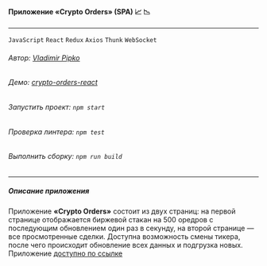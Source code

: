 #### Приложение «Crypto Orders» (SPA) :chart_with_upwards_trend: :chart_with_downwards_trend:

------------

`JavaScript` `React` `Redux` `Axios` `Thunk` `WebSocket` 

###### Автор: [Vladimir Pipko](https://github.com/vovapipko/ "github.com/vovapipko") <br />
###### Демо: [crypto-orders-react](https://crypto-orders-react.vercel.app/ "Crypto Orders demo")

###### Запустить проект: `npm start`
###### Проверка линтера: `npm test`
###### Выполнить сборку: `npm run build` <br />

------------

##### Описание приложения

Приложение **«Crypto Orders»** состоит из двух страниц: на первой странице отображается биржевой стакан на 500 оредров с последующим обновлением один раз в секунду, на второй странице — все просмотренные сделки. Доступна возможность смены тикера, после чего происходит обновление всех данных и подгрузка новых. Приложение [доступно по ссылке](https://crypto-orders-react.vercel.app/ "Crypto Orders demo")
